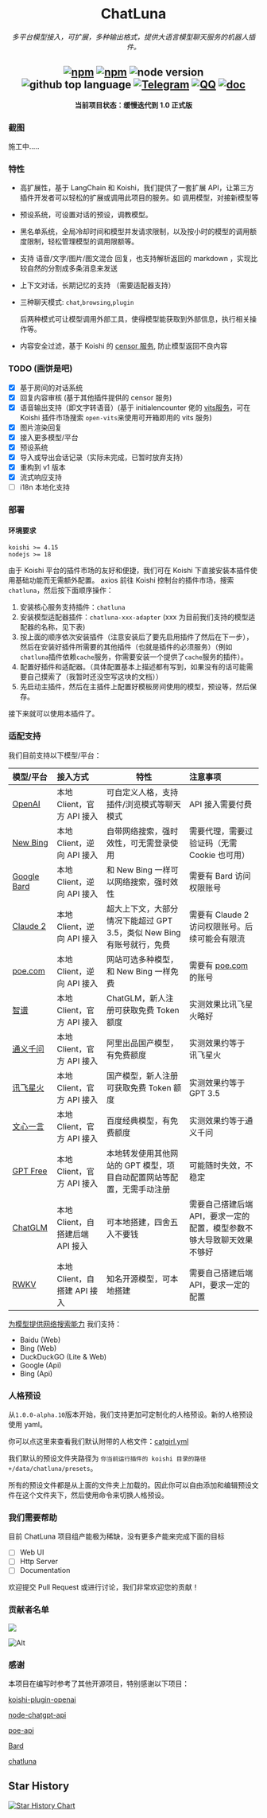 
<div align="center">

# ChatLuna

_多平台模型接入，可扩展，多种输出格式，提供大语言模型聊天服务的机器人插件。_

## [![npm](https://img.shields.io/npm/v/koishi-plugin-chatluna)](https://www.npmjs.com/package/koishi-plugin-chatluna) [![npm](https://img.shields.io/npm/dm/koishi-plugin-chatluna)](https://www.npmjs.com/package/koishi-plugin-chatluna) ![node version](https://img.shields.io/badge/node-%3E=18-green) ![github top language](https://img.shields.io/github/languages/top/ChatLunaLab/chatluna?logo=github) [![Telegram](https://img.shields.io/badge/Join-Telegram_Group-blue)](https://t.me/koishi_chatluna) [![QQ](https://img.shields.io/badge/Join-QQ_Group-ff69b4)](http://qm.qq.com/cgi-bin/qm/qr?_wv=1027&k=eEBVq6GK7HYX2y61x55WD6hnXTIRop-0&authKey=i4pG5%2BJ%2FY8auWprBubhremTkn3vroPigQq5m9RENGBLrLmlj%2BSu3G%2BqllK7Wts2M&noverify=0&group_code=282381753) [![doc](https://img.shields.io/badge/See-Document(WIP)-green)](https://chatluna.dingyi222666.top/)

**当前项目状态：缓慢迭代到 1.0 正式版**

</div>

### 截图

施工中.....

### 特性

- 高扩展性，基于 LangChain 和 Koishi，我们提供了一套扩展 API，让第三方插件开发者可以轻松的扩展或调用此项目的服务。如 调用模型，对接新模型等
- 预设系统，可设置对话的预设，调教模型。
- 黑名单系统，全局冷却时间和模型并发请求限制，以及按小时的模型的调用额度限制，轻松管理模型的调用限额等。
- 支持 语音/文字/图片/图文混合 回复，也支持解析返回的 markdown ，实现比较自然的分割成多条消息来发送
- 上下文对话，长期记忆的支持 （需要适配器支持）
- 三种聊天模式: `chat`,`browsing`,`plugin`

    后两种模式可让模型调用外部工具，使得模型能获取到外部信息，执行相关操作等。

- 内容安全过滤，基于 Koishi 的 [censor 服务](`https://censor.koishi.chat/`), 防止模型返回不良内容

### TODO (画饼是吧)

- [x] 基于房间的对话系统
- [x] 回复内容审核 (基于其他插件提供的 censor 服务)
- [x] 语音输出支持（即文字转语音）(基于 initialencounter 佬的 [vits服务](https://github.com/initialencounter/mykoishi/blame/master/vits/readme.md)，可在 Koishi 插件市场搜索 `open-vits`来使用可开箱即用的 vits 服务)
- [x] 图片渲染回复
- [x] 接入更多模型/平台
- [x] 预设系统
- [x] 导入或导出会话记录（实际未完成，已暂时放弃支持）
- [x] 重构到 v1 版本
- [x] 流式响应支持
- [ ] i18n 本地化支持

### 部署

#### 环境要求

```text
koishi >= 4.15
nodejs >= 18
```

由于 Koishi 平台的插件市场的友好和便捷，我们可在 Koishi 下直接安装本插件使用基础功能而无需额外配置。
axios
前往 Koishi 控制台的插件市场，搜索 `chatluna`，然后按下面顺序操作：

1. 安装核心服务支持插件：`chatluna`
2. 安装模型适配器插件：`chatluna-xxx-adapter` (xxx 为目前我们支持的模型适配器的名称，见下表)
3. 按上面的顺序依次安装插件（注意安装后了要先启用插件了然后在下一步），然后在安装好插件所需要的其他插件（也就是插件的必须服务）（例如`chatluna`插件依赖`cache`服务，你需要安装一个提供了`cache`服务的插件）。
4. 配置好插件和适配器。（具体配置基本上描述都有写到，如果没有的话可能需要自己摸索了（我暂时还没空写这块的文档））
5. 先启动主插件，然后在主插件上配置好模板房间使用的模型，预设等，然后保存。

接下来就可以使用本插件了。

### 适配支持

我们目前支持以下模型/平台：

|  模型/平台  |  接入方式  |  特性  |  注意事项  |
|:----------|:----------|-------|:----------|
| [OpenAI](/packages/openai-adapter/README.md) | 本地 Client，官方 API 接入 | 可自定义人格，支持插件/浏览模式等聊天模式 | API 接入需要付费 |
| [New Bing](/packages/newbing-adapter/README.md) | 本地 Client，逆向 API 接入 | 自带网络搜索，强时效性，可无需登录使用 | 需要代理，需要过验证码（无需 Cookie 也可用） |
| [Google Bard](/packages/bard-adapter/README.md) | 本地 Client，逆向 API 接入 | 和 New Bing 一样可以网络搜索，强时效性 | 需要有 Bard 访问权限账号 |
| [Claude 2](/packages/claude2-adapter/) | 本地 Client，逆向 API 接入 | 超大上下文，大部分情况下能超过 GPT 3.5，类似 New Bing 有账号就行，免费 | 需要有 Claude 2 访问权限账号。后续可能会有限流 |
| [poe.com](/packages/poe-adapter/README.md) | 本地 Client，逆向 API 接入 | 网站可选多种模型，和 New Bing 一样免费 | 需要有 [poe.com](poe.com) 的账号 |
| [智谱](/packages/zhipu-adapter/README.md) | 本地 Client，官方 API 接入 | ChatGLM，新人注册可获取免费 Token 额度 | 实测效果比讯飞星火略好 |
| [通义千问](/packages/qwen-adapter/README.md) | 本地 Client，官方 API 接入 | 阿里出品国产模型，有免费额度 | 实测效果约等于 讯飞星火 |
| [讯飞星火](/packages/spark-adapter/README.md) | 本地 Client，官方 API 接入 | 国产模型，新人注册可获取免费 Token 额度 | 实测效果约等于 GPT 3.5 |
| [文心一言](/packages/wenxin-adapter/README.md) | 本地 Client，官方 API 接入 | 百度经典模型，有免费额度 | 实测效果约等于通义千问 |
| [GPT Free](/packages/gptfree-adapter/README.md) | 本地 Client，官方 API 接入 | 本地转发使用其他网站的 GPT 模型，项目自动配置网站等配置，无需手动注册 | 可能随时失效，不稳定 |
| [ChatGLM](/packages/chatglm-adapter/README.md) | 本地 Client，自搭建后端 API 接入 | 可本地搭建，四舍五入不要钱 | 需要自己搭建后端 API，要求一定的配置，模型参数不够大导致聊天效果不够好 |
| [RWKV](/packages/rwkv-adapter/README.md) | 本地 Client，自搭建 API 接入 | 知名开源模型，可本地搭建 |  需要自己搭建后端 API，要求一定的配置 |

[为模型提供网络搜索能力](/packages/search-service/README.md) 我们支持：

- Baidu (Web)
- Bing (Web)
- DuckDuckGO (Lite & Web)
- Google (Api)
- Bing (Api)

### 人格预设

从`1.0.0-alpha.10`版本开始，我们支持更加可定制化的人格预设。新的人格预设使用 yaml。

你可以点这里来查看我们默认附带的人格文件：[catgirl.yml](/packages/core/resources/presets/catgirl.yml)

我们默认的预设文件夹路径为 `你当前运行插件的 koishi 目录的路径+/data/chatluna/presets`。

所有的预设文件都是从上面的文件夹上加载的。因此你可以自由添加和编辑预设文件在这个文件夹下，然后使用命令来切换人格预设。

### 我们需要帮助

目前 ChatLuna 项目组产能极为稀缺，没有更多产能来完成下面的目标

- [ ] Web UI
- [ ] Http Server
- [ ] Documentation

欢迎提交 Pull Request 或进行讨论，我们非常欢迎您的贡献！

### 贡献者名单

<a href="https://github.com/ChatLunaLab/chatluna/graphs/contributors">
  <img src="https://contrib.rocks/image?repo=ChatLunaLab/chatluna" />
</a>

![Alt](https://repobeats.axiom.co/api/embed/6996e228e38a44a28ed2629b667ef87a729f12ae.svg "Repobeats analytics image")

### 感谢

本项目在编写时参考了其他开源项目，特别感谢以下项目：

[koishi-plugin-openai](https://github.com/TomLBZ/koishi-plugin-openai)

[node-chatgpt-api](https://github.com/waylaidwanderer/node-chatgpt-api)

[poe-api](https://github.com/ading2210/poe-api)

[Bard](https://github.com/muhiris/wgpt)

[chatluna](https://github.com/chatluna-dev/chatluna)

## Star History

[![Star History Chart](https://api.star-history.com/svg?repos=ChatLunaLab/chatluna&type=Date)](https://star-history.com/#ChatLunaLab/chatluna)
